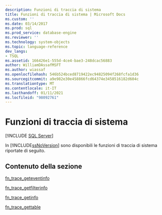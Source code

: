 ```yaml
---
description: Funzioni di traccia di sistema
title: Funzioni di traccia di sistema | Microsoft Docs
ms.custom: ''
ms.date: 03/14/2017
ms.prod: sql
ms.prod_service: database-engine
ms.reviewer: ''
ms.technology: system-objects
ms.topic: language-reference
dev_langs:
- TSQL
ms.assetid: 166426e1-555d-4ce4-bae3-248dcac56883
author: WilliamDAssafMSFT
ms.author: wiassaf
ms.openlocfilehash: 546b524bced8719422ec94825094f268fcfa1d36
ms.sourcegitcommit: a9e982e30e458866fcd64374e3458516182d604c
ms.translationtype: MT
ms.contentlocale: it-IT
ms.lasthandoff: 01/11/2021
ms.locfileid: "98092761"
---
```

# <a name="system-trace-functions"></a>Funzioni di traccia di sistema
[!INCLUDE [SQL Server](../../includes/applies-to-version/sqlserver.md)]

  In [!INCLUDE[ssNoVersion](../../includes/ssnoversion-md.md)] sono disponibili le funzioni di traccia di sistema riportate di seguito.  
  
## <a name="in-this-section"></a>Contenuto della sezione  
 [fn_trace_geteventinfo](../../relational-databases/system-functions/sys-fn-trace-geteventinfo-transact-sql.md)  
  
 [fn_trace_getfilterinfo](../../relational-databases/system-functions/sys-fn-trace-getfilterinfo-transact-sql.md)  
  
 [fn_trace_getinfo](../../relational-databases/system-functions/sys-fn-trace-getinfo-transact-sql.md)  
  
 [fn_trace_gettable](../../relational-databases/system-functions/sys-fn-trace-gettable-transact-sql.md)  
  
  

